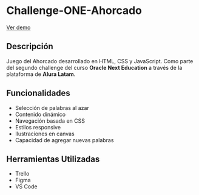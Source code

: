# Challenge-ONE-Ahorcado

[Ver demo](https://sofia-1995.github.io/Challenge-ONE-Ahorcado/)

## Descripción

Juego del Ahorcado desarrollado en HTML, CSS y JavaScript. Como parte del segundo challenge del curso **Oracle Next Education** a través de la plataforma de **Alura Latam**.

## Funcionalidades

- Selección de palabras al azar
- Contenido dinámico
- Navegación basada en CSS
- Estilos responsive
- Ilustraciones en canvas
- Capacidad de agregar nuevas palabras

## Herramientas Utilizadas

- Trello
- Figma
- VS Code
